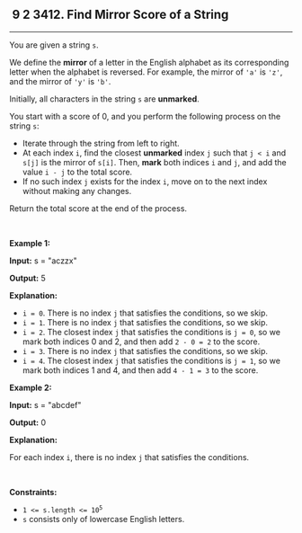 <h2> 9 2
3412. Find Mirror Score of a String</h2><hr><div><p>You are given a string <code>s</code>.</p>

<p>We define the <strong>mirror</strong> of a letter in the English alphabet as its corresponding letter when the alphabet is reversed. For example, the mirror of <code>'a'</code> is <code>'z'</code>, and the mirror of <code>'y'</code> is <code>'b'</code>.</p>

<p>Initially, all characters in the string <code>s</code> are <strong>unmarked</strong>.</p>

<p>You start with a score of 0, and you perform the following process on the string <code>s</code>:</p>

<ul>
	<li>Iterate through the string from left to right.</li>
	<li>At each index <code>i</code>, find the closest <strong>unmarked</strong> index <code>j</code> such that <code>j &lt; i</code> and <code>s[j]</code> is the mirror of <code>s[i]</code>. Then, <strong>mark</strong> both indices <code>i</code> and <code>j</code>, and add the value <code>i - j</code> to the total score.</li>
	<li>If no such index <code>j</code> exists for the index <code>i</code>, move on to the next index without making any changes.</li>
</ul>

<p>Return the total score at the end of the process.</p>

<p>&nbsp;</p>
<p><strong class="example">Example 1:</strong></p>

<div class="example-block">
<p><strong>Input:</strong> <span class="example-io">s = "aczzx"</span></p>

<p><strong>Output:</strong> <span class="example-io">5</span></p>

<p><strong>Explanation:</strong></p>

<ul>
	<li><code>i = 0</code>. There is no index <code>j</code> that satisfies the conditions, so we skip.</li>
	<li><code>i = 1</code>. There is no index <code>j</code> that satisfies the conditions, so we skip.</li>
	<li><code>i = 2</code>. The closest index <code>j</code> that satisfies the conditions is <code>j = 0</code>, so we mark both indices 0 and 2, and then add <code>2 - 0 = 2</code> to the score.</li>
	<li><code>i = 3</code>. There is no index <code>j</code> that satisfies the conditions, so we skip.</li>
	<li><code>i = 4</code>. The closest index <code>j</code> that satisfies the conditions is <code>j = 1</code>, so we mark both indices 1 and 4, and then add <code>4 - 1 = 3</code> to the score.</li>
</ul>
</div>

<p><strong class="example">Example 2:</strong></p>

<div class="example-block">
<p><strong>Input:</strong> <span class="example-io">s = "abcdef"</span></p>

<p><strong>Output:</strong> <span class="example-io">0</span></p>

<p><strong>Explanation:</strong></p>

<p>For each index <code>i</code>, there is no index <code>j</code> that satisfies the conditions.</p>
</div>

<p>&nbsp;</p>
<p><strong>Constraints:</strong></p>

<ul>
	<li><code>1 &lt;= s.length &lt;= 10<sup>5</sup></code></li>
	<li><code>s</code> consists only of lowercase English letters.</li>
</ul>
</div>